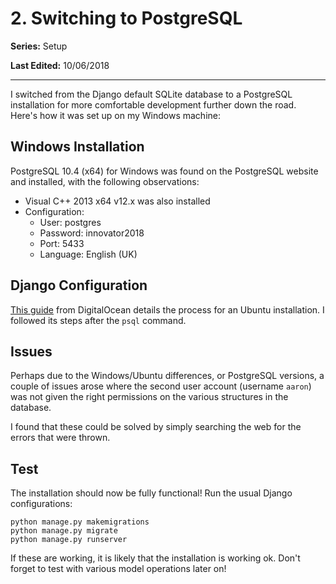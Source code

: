 # 2. Switching to PostgreSQL

**Series:** Setup

**Last Edited:** 10/06/2018

---
I switched from the Django default SQLite database to a PostgreSQL installation for more comfortable development further down the road. Here's  how it was set up on my Windows machine:

## Windows Installation
PostgreSQL 10.4 (x64) for Windows was found on the PostgreSQL website and installed, with the following observations:
- Visual C++ 2013 x64 v12.x was also installed
- Configuration:
    - User: postgres
    - Password: innovator2018
    - Port: 5433
    - Language: English (UK)

## Django Configuration
[This guide](https://www.digitalocean.com/community/tutorials/how-to-use-postgresql-with-your-django-application-on-ubuntu-14-04) from DigitalOcean details the process for an Ubuntu installation. I followed its steps after the `psql` command.

## Issues
Perhaps due to the Windows/Ubuntu differences, or PostgreSQL versions, a couple of issues arose where the second user account (username `aaron`) was not given the right permissions on the various structures in the database.

I found that these could be solved by simply searching the web for the errors that were thrown.

## Test
The installation should now be fully functional! Run the usual Django configurations:
```
python manage.py makemigrations
python manage.py migrate
python manage.py runserver
```

If these are working, it is likely that the installation is working ok. Don't forget to test with various model operations later on!
